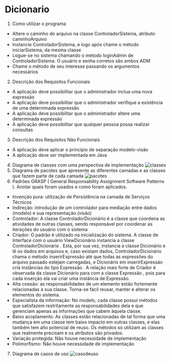 # Dicionario
1. Como utilizar o programa
- Altere o caminho do arquivo na classe ControladorSistema,
atributo caminhoArquivo
- Instancie ControladorSistema, e logo após chame o método
iniciarSistema, da mesma classe
- Logue-se no sistema chamando o método loginAdmin de
ControladorSistema. O usuário e senha corretos são ambos ADM
- Chame o método de seu interesse passando os argumentos
necessários
2. Descrição dos Requisitos Funcionais
- A aplicação deve possibilitar que o administrador inclua uma nova
expressão
- A aplicação deve possibilitar que o administrador verifique a
existência de uma determinada expressão
- A aplicação deve possibilitar que o administrador altere uma
determinada expressão
- A aplicação deve possibilitar que qualquer pessoa possa realizar
consultas
3. Descrição dos Requisitos Não Funcionais
- A aplicação deve aplicar o princípio de separação modelo-visão
- A aplicação deve ser implementada em Java
4. Diagrama de classes com uma perspectiva de implementação
![classes](https://user-images.githubusercontent.com/40123806/41257632-e8218336-6da3-11e8-8b20-18029605893b.png)
5. Diagrama de pacotes que apresente as diferentes camadas e as classes que
fazem parte de cada camada
![pacotes](https://user-images.githubusercontent.com/40123806/41257661-1004a306-6da4-11e8-8b08-4d677eb80c83.jpg)
6. Padrões GRASP ( General Responsability Assignment Software Patterns ).
Anotar quais foram usados e como foram aplicados.
- Invenção pura: utilização de Persistência na camada de Serviços
Técnicos
- Indireção: introdução de um controlador para mediação entre dados
(modelo) e sua representação (visão)
- Controlador: A classe ControladorDicionário é a classe que
coordena as atividades de outras classes, sendo responsável por
coordenar as iterações do usuário com o sistema
- Criador: O padrão é utilizado na inicialização do sistema. A classe
de Interface com o usuário ViewDicionário instancia a classe
ControladorDicionário . Esta, por sua vez, instancia a classe
Dicionário e lê os dados em arquivos e, caso existam dados,
ControladorDicionário chama o método inserirExpressão até que
todas as expressões do arquivo passado estejam carregadas, e
Dicionário em inserirExpressão cria instâncias do tipo Expressão .
A relação mais forte de Criador é observada da classe Dicionário
para com a classe Expressão , pois para cada inserção ela vai criar
uma instância de Expressão.
- Alta coesão: as responsabilidades de um elemento estão fortemente
relacionadas à sua classe. Torna-se fácil reusar, manter e alterar os
elementos do sistema.
- Especialista da informação: No modelo, cada classe possui
métodos que satisfazem restritamente as responsabilidades dela e
que gerenciam apenas as informações que cabem àquela classe.
- Baixo acoplamento: As classes estão relacionadas de tal forma que
uma mudança em uma classe tem baixo impacto em outras classes,
e elas também tem alto potencial de reuso. Os métodos só utilizam
as classes que realmente precisam e os atributos são privados.
- Variação protegida: Não houve necessidade de implementação
- Polimorfismo: Não houve necessidade de implementação
7. Diagrama de casos de uso
 ![casodeuso](https://user-images.githubusercontent.com/40123806/41257703-3b16da1e-6da4-11e8-997c-999005cc0954.jpg)
